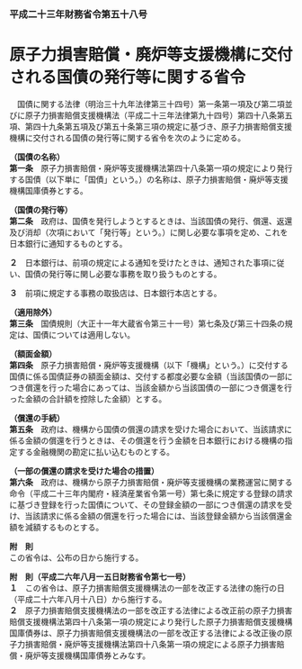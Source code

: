 ### 平成二十三年財務省令第五十八号  
# 原子力損害賠償・廃炉等支援機構に交付される国債の発行等に関する省令  
　国債に関する法律（明治三十九年法律第三十四号）第一条第一項及び第二項並びに原子力損害賠償支援機構法（平成二十三年法律第九十四号）第四十八条第五項、第四十九条第五項及び第五十条第三項の規定に基づき、原子力損害賠償支援機構に交付される国債の発行等に関する省令を次のように定める。  
  
**（国債の名称）**  
**第一条**　原子力損害賠償・廃炉等支援機構法第四十八条第一項の規定により発行する国債（以下単に「国債」という。）の名称は、原子力損害賠償・廃炉等支援機構国庫債券とする。  
  
**（国債の発行等）**  
**第二条**　政府は、国債を発行しようとするときは、当該国債の発行、償還、返還及び消却（次項において「発行等」という。）に関し必要な事項を定め、これを日本銀行に通知するものとする。  
  
**２**　日本銀行は、前項の規定による通知を受けたときは、通知された事項に従い、国債の発行等に関し必要な事務を取り扱うものとする。  
  
**３**　前項に規定する事務の取扱店は、日本銀行本店とする。  
  
**（適用除外）**  
**第三条**　国債規則（大正十一年大蔵省令第三十一号）第七条及び第三十四条の規定は、国債については適用しない。  
  
**（額面金額）**  
**第四条**　原子力損害賠償・廃炉等支援機構（以下「機構」という。）に交付する国債に係る国債証券の額面金額は、交付する都度必要な金額（当該国債の一部につき償還を行った場合にあっては、当該金額から当該国債の一部につき償還を行った金額の合計額を控除した金額）とする。  
  
**（償還の手続）**  
**第五条**　政府は、機構から国債の償還の請求を受けた場合において、当該請求に係る金額の償還を行うときは、その償還を行う金額を日本銀行における機構の指定する金融機関の勘定に払い込むものとする。  
  
**（一部の償還の請求を受けた場合の措置）**  
**第六条**　政府は、機構から原子力損害賠償・廃炉等支援機構の業務運営に関する命令（平成二十三年内閣府・経済産業省令第一号）第七条に規定する登録の請求に基づき登録を行った国債について、その登録金額の一部につき償還の請求を受け、当該請求に係る金額の償還を行った場合には、当該登録金額から当該償還金額を減額するものとする。  
  
**附　則**  
この省令は、公布の日から施行する。  
  
**附　則（平成二六年八月一五日財務省令第七一号）**  
**１**　この省令は、原子力損害賠償支援機構法の一部を改正する法律の施行の日（平成二十六年八月十八日）から施行する。  
**２**　原子力損害賠償支援機構法の一部を改正する法律による改正前の原子力損害賠償支援機構法第四十八条第一項の規定により発行した原子力損害賠償支援機構国庫債券は、原子力損害賠償支援機構法の一部を改正する法律による改正後の原子力損害賠償・廃炉等支援機構法第四十八条第一項の規定による原子力損害賠償・廃炉等支援機構国庫債券とみなす。  
  
